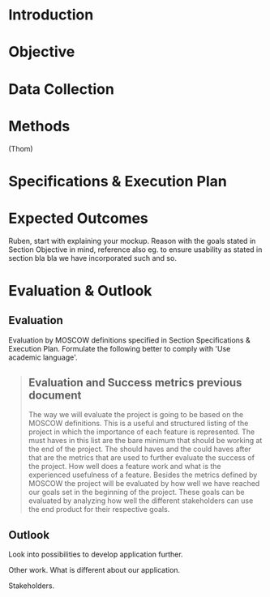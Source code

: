 # Introduction

# Objective

# Data Collection

# Methods
(Thom)

# Specifications & Execution Plan

# Expected Outcomes

Ruben, start with explaining your mockup.
Reason with the goals stated in Section Objective in mind, reference also eg. to ensure usability as stated in section bla bla we have incorporated such and so.

# Evaluation & Outlook

## Evaluation
Evaluation by MOSCOW definitions specified in Section Specifications & Execution Plan.
Formulate the following better to comply with 'Use academic language'.

> ## Evaluation and Success metrics previous document 
> The way we will evaluate the project is going to be based on the MOSCOW definitions. This is a useful and structured listing of the project in which the importance of each feature is represented. The must haves in this list are the bare minimum that should be working at the end of the project. The should haves and the could haves after that are the metrics that are used to further evaluate the success of the project. How well does a feature work and what is the experienced usefulness of a feature. Besides the metrics defined by MOSCOW the project will be evaluated by how well we have reached our goals set in the beginning of the project. These goals can be evaluated by analyzing how well the different stakeholders can use the end product for their respective goals.

## Outlook
Look into possibilities to develop application further.

Other work. What is different about our application.

Stakeholders.
